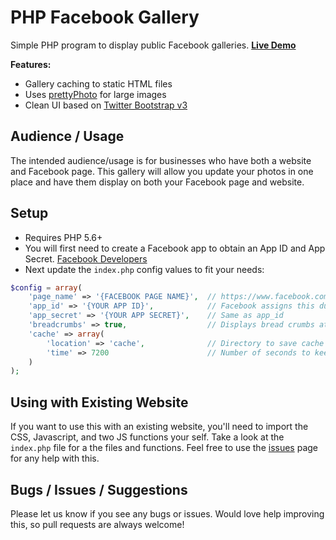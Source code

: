 PHP Facebook Gallery
====================

Simple PHP program to display public Facebook galleries. **[Live Demo](http://castletwo.com/facebook-gallery/)**

**Features:**

- Gallery caching to static HTML files
- Uses [prettyPhoto](http://www.no-margin-for-errors.com/projects/prettyphoto-jquery-lightbox-clone/) for large images
- Clean UI based on [Twitter Bootstrap v3](http://twitter.github.com/bootstrap/)


Audience / Usage
----------------

The intended audience/usage is for businesses who have both a website and Facebook page. 
This gallery will allow you update your photos in one place and have them display on both your Facebook page and website.

Setup
-----

- Requires PHP 5.6+
- You will first need to create a Facebook app to obtain an App ID and App Secret. [Facebook Developers](https://developers.facebook.com/apps/)
- Next update the `index.php` config values to fit your needs:
```php
$config = array(
    'page_name' => '{FACEBOOK PAGE NAME}',  // https://www.facebook.com/{PAGE NAME}/
    'app_id' => '{YOUR APP ID}',            // Facebook assigns this during 
    'app_secret' => '{YOUR APP SECRET}',    // Same as app_id
    'breadcrumbs' => true,                  // Displays bread crumbs at top
    'cache' => array(
        'location' => 'cache',              // Directory to save cache files - PHP must have read/write access. (755 or 775)
        'time' => 7200                      // Number of seconds to keep cache
    )
);
```

Using with Existing Website
---------------------------

If you want to use this with an existing website, you'll need to import the CSS, Javascript, and two JS functions your self. Take a look at the `index.php` file for a the files and functions. Feel free to use the [issues](https://github.com/jveldboom/facebook-gallery/issues) page for any help with this.


Bugs / Issues / Suggestions
---------------------------

Please let us know if you see any bugs or issues. Would love help improving this, so pull requests are always welcome!
